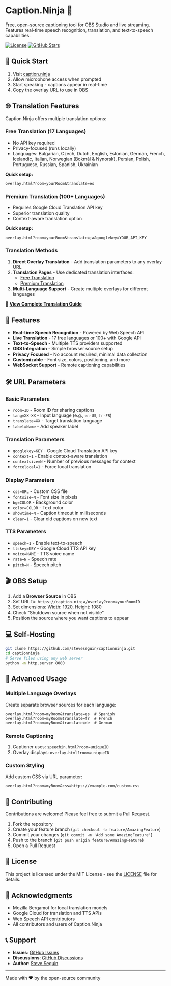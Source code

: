 # Caption.Ninja 🥷

Free, open-source captioning tool for OBS Studio and live streaming. Features real-time speech recognition, translation, and text-to-speech capabilities.

[![License](https://img.shields.io/badge/license-MPL-blue.svg)](LICENSE)
[![GitHub Stars](https://img.shields.io/github/stars/steveseguin/captionninja.svg)](https://github.com/steveseguin/captionninja/stargazers)

## 🚀 Quick Start

1. Visit [caption.ninja](https://caption.ninja)
2. Allow microphone access when prompted
3. Start speaking - captions appear in real-time
4. Copy the overlay URL to use in OBS

## 🌐 Translation Features

Caption.Ninja offers multiple translation options:

### Free Translation (17 Languages)
- No API key required
- Privacy-focused (runs locally)
- Languages: Bulgarian, Czech, Dutch, English, Estonian, German, French, Icelandic, Italian, Norwegian (Bokmål & Nynorsk), Persian, Polish, Portuguese, Russian, Spanish, Ukrainian

**Quick setup:**
```
overlay.html?room=yourRoom&translate=es
```

### Premium Translation (100+ Languages)
- Requires Google Cloud Translation API key
- Superior translation quality
- Context-aware translation option

**Quick setup:**
```
overlay.html?room=yourRoom&translate=ja&googlekey=YOUR_API_KEY
```

### Translation Methods

1. **Direct Overlay Translation** - Add translation parameters to any overlay URL
2. **Translation Pages** - Use dedicated translation interfaces:
   - [Free Translation](https://caption.ninja/translate)
   - [Premium Translation](https://caption.ninja/translate_premium)
3. **Multi-Language Support** - Create multiple overlays for different languages

📖 **[View Complete Translation Guide](https://caption.ninja/translation-guide.html)**

## 🎯 Features

- **Real-time Speech Recognition** - Powered by Web Speech API
- **Live Translation** - 17 free languages or 100+ with Google API
- **Text-to-Speech** - Multiple TTS providers supported
- **OBS Integration** - Simple browser source setup
- **Privacy Focused** - No account required, minimal data collection
- **Customizable** - Font size, colors, positioning, and more
- **WebSocket Support** - Remote captioning capabilities

## 🛠️ URL Parameters

### Basic Parameters
- `room=ID` - Room ID for sharing captions
- `lang=XX-XX` - Input language (e.g., `en-US`, `fr-FR`)
- `translate=XX` - Target translation language
- `label=Name` - Add speaker label

### Translation Parameters
- `googlekey=KEY` - Google Cloud Translation API key
- `context=1` - Enable context-aware translation
- `contextsize=N` - Number of previous messages for context
- `forcelocal=1` - Force local translation

### Display Parameters
- `css=URL` - Custom CSS file
- `fontsize=N` - Font size in pixels
- `bg=COLOR` - Background color
- `color=COLOR` - Text color
- `showtime=N` - Caption timeout in milliseconds
- `clear=1` - Clear old captions on new text

### TTS Parameters
- `speech=1` - Enable text-to-speech
- `ttskey=KEY` - Google Cloud TTS API key
- `voice=NAME` - TTS voice name
- `rate=N` - Speech rate
- `pitch=N` - Speech pitch

## 🎬 OBS Setup

1. Add a **Browser Source** in OBS
2. Set URL to: `https://caption.ninja/overlay?room=yourRoomID`
3. Set dimensions: Width: 1920, Height: 1080
4. Check "Shutdown source when not visible"
5. Position the source where you want captions to appear

## 💻 Self-Hosting

```bash
git clone https://github.com/steveseguin/captionninja.git
cd captionninja
# Serve files using any web server
python -m http.server 8080
```

## 🔧 Advanced Usage

### Multiple Language Overlays
Create separate browser sources for each language:
```
overlay.html?room=myRoom&translate=es  # Spanish
overlay.html?room=myRoom&translate=fr  # French
overlay.html?room=myRoom&translate=de  # German
```

### Remote Captioning
1. Captioner uses: `speechin.html?room=uniqueID`
2. Overlay displays: `overlay.html?room=uniqueID`

### Custom Styling
Add custom CSS via URL parameter:
```
overlay.html?room=myRoom&css=https://example.com/custom.css
```

## 🤝 Contributing

Contributions are welcome! Please feel free to submit a Pull Request.

1. Fork the repository
2. Create your feature branch (`git checkout -b feature/AmazingFeature`)
3. Commit your changes (`git commit -m 'Add some AmazingFeature'`)
4. Push to the branch (`git push origin feature/AmazingFeature`)
5. Open a Pull Request

## 📝 License

This project is licensed under the MIT License - see the [LICENSE](LICENSE) file for details.

## 🙏 Acknowledgments

- Mozilla Bergamot for local translation models
- Google Cloud for translation and TTS APIs
- Web Speech API contributors
- All contributors and users of Caption.Ninja

## 📞 Support

- **Issues**: [GitHub Issues](https://github.com/steveseguin/captionninja/issues)
- **Discussions**: [GitHub Discussions](https://github.com/steveseguin/captionninja/discussions)
- **Author**: [Steve Seguin](https://github.com/steveseguin)

---

Made with ❤️ by the open-source community
